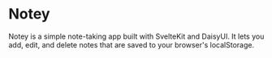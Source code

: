 # Notey

Notey is a simple note-taking app built with SvelteKit and DaisyUI. It lets you add, edit, and delete notes that are saved to your browser's localStorage.
